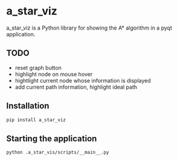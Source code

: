 # a_star_viz

a_star_viz is a Python library for showing the A* algorithm in a pyqt application.

## TODO

- reset graph button
- highlight node on mouse hover
- hightlight current node whose information is displayed
- add current path information, highlight ideal path

## Installation

```bash
pip install a_star_viz
```

## Starting the application

```bash
python .a_star_vis/scripts/__main__.py
```
